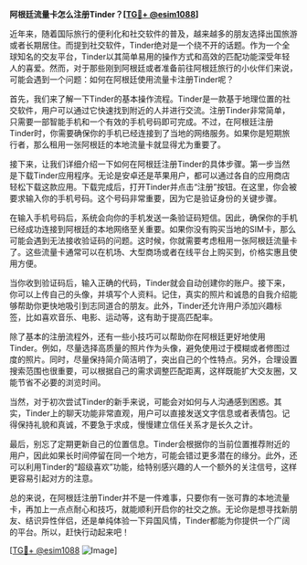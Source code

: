 **阿根廷流量卡怎么注册Tinder？[[TG💪+ @esim1088](https://t.me/s/esim1088)]**

近年来，随着国际旅行的便利化和社交软件的普及，越来越多的朋友选择出国旅游或者长期居住。而提到社交软件，Tinder绝对是一个绕不开的话题。作为一个全球知名的交友平台，Tinder以其简单易用的操作方式和高效的匹配功能深受年轻人的喜爱。然而，对于那些刚到阿根廷或者准备前往阿根廷旅行的小伙伴们来说，可能会遇到一个问题：如何在阿根廷使用流量卡注册Tinder呢？

首先，我们来了解一下Tinder的基本操作流程。Tinder是一款基于地理位置的社交软件，用户可以通过它快速找到附近的人并进行交流。注册Tinder非常简单，只需要一部智能手机和一个有效的手机号码即可完成。不过，在阿根廷注册Tinder时，你需要确保你的手机已经连接到了当地的网络服务。如果你是短期旅行者，那么租用一张阿根廷的本地流量卡就显得尤为重要了。

接下来，让我们详细介绍一下如何在阿根廷注册Tinder的具体步骤。第一步当然是下载Tinder应用程序。无论是安卓还是苹果用户，都可以通过各自的应用商店轻松下载这款应用。下载完成后，打开Tinder并点击“注册”按钮。在这里，你会被要求输入你的手机号码。这个号码非常重要，因为它是验证身份的关键步骤。

在输入手机号码后，系统会向你的手机发送一条验证码短信。因此，确保你的手机已经成功连接到阿根廷的本地网络至关重要。如果你没有购买当地的SIM卡，那么可能会遇到无法接收验证码的问题。这时候，你就需要考虑租用一张阿根廷流量卡了。这些流量卡通常可以在机场、大型商场或者在线平台上购买到，价格实惠且使用方便。

当你收到验证码后，输入正确的代码，Tinder就会自动创建你的账户。接下来，你可以上传自己的头像，并填写个人资料。记住，真实的照片和诚恳的自我介绍能够帮助你更快地吸引到志同道合的朋友。此外，Tinder还允许用户添加兴趣标签，比如喜欢音乐、电影、运动等，这有助于提高匹配率。

除了基本的注册流程外，还有一些小技巧可以帮助你在阿根廷更好地使用Tinder。例如，尽量选择高质量的照片作为头像，避免使用过于模糊或者修图过度的照片。同时，尽量保持简介简洁明了，突出自己的个性特点。另外，合理设置搜索范围也很重要，可以根据自己的需求调整匹配距离，这样既能扩大交友圈，又能节省不必要的浏览时间。

当然，对于初次尝试Tinder的新手来说，可能会对如何与人沟通感到困惑。其实，Tinder上的聊天功能非常直观，用户可以直接发送文字信息或者表情包。记得保持礼貌和真诚，不要急于求成，慢慢建立信任关系才是长久之计。

最后，别忘了定期更新自己的位置信息。Tinder会根据你的当前位置推荐附近的用户，因此如果长时间停留在同一个地方，可能会错过更多潜在的缘分。此外，还可以利用Tinder的“超级喜欢”功能，给特别感兴趣的人一个额外的关注信号，这样更容易引起对方的注意。

总的来说，在阿根廷注册Tinder并不是一件难事，只要你有一张可靠的本地流量卡，再加上一点点耐心和技巧，就能顺利开启你的社交之旅。无论你是想寻找新朋友、结识异性伴侣，还是单纯体验一下异国风情，Tinder都能为你提供一个广阔的平台。所以，赶快行动起来吧！

[[TG💪+ @esim1088](https://t.me/s/esim1088) ![Image](https://i.postimg.cc/4NQfJmqS/Snipaste-2025-05-13-00-14-12.png)]